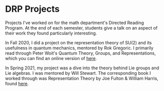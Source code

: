 # DRP Projects
Projects I've worked on for the math department's Directed Reading Program. At the end of each semester, students give a talk on an aspect of their work they found particularly interesting.

In Fall 2020, I did a project on the representation theory of SU(2) and its usefulness in quantum mechanics, mentored by Rok Gregoric. I primarily read through Peter Woit's Quantum Theory, Groups, and Representations, which you can find an online version of [here](https://www.math.columbia.edu/~woit/QM/fall-course.pdf).

In Spring 2021, my project was a dive into the theory behind Lie groups and Lie algebras. I was mentored by Will Stewart. The corresponding book I worked through was Representation Theory by Joe Fulton & William Harris, found [here](https://mat.uab.cat/~pitsch/ReadingSeminar/Fulton-Harris.pdf).
